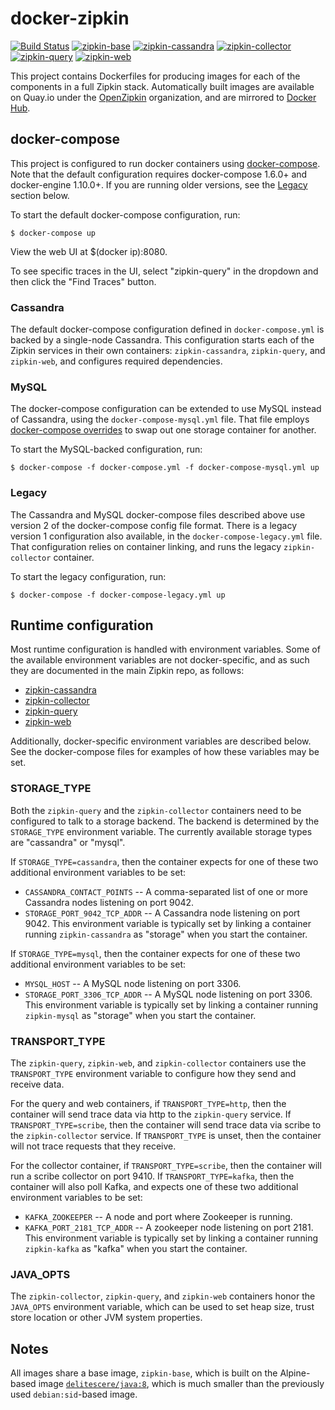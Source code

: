 # docker-zipkin

[![Build Status](https://travis-ci.org/openzipkin/docker-zipkin.svg)](https://travis-ci.org/openzipkin/docker-zipkin)
[![zipkin-base](https://quay.io/repository/openzipkin/zipkin-base/status "zipkin-base")](https://quay.io/repository/openzipkin/zipkin-base)
[![zipkin-cassandra](https://quay.io/repository/openzipkin/zipkin-cassandra/status "zipkin-cassandra")](https://quay.io/repository/openzipkin/zipkin-cassandra)
[![zipkin-collector](https://quay.io/repository/openzipkin/zipkin-collector/status "zipkin-collector")](https://quay.io/repository/openzipkin/zipkin-collector)
[![zipkin-query](https://quay.io/repository/openzipkin/zipkin-query/status "zipkin-query")](https://quay.io/repository/openzipkin/zipkin-query)
[![zipkin-web](https://quay.io/repository/openzipkin/zipkin-web/status "zipkin-web")](https://quay.io/repository/openzipkin/zipkin-web)

This project contains Dockerfiles for producing images for each of the
components in a full Zipkin stack.  Automatically built images are available on
Quay.io under the [OpenZipkin](https://quay.io/organization/openzipkin) organization,
and are mirrored to [Docker Hub](https://hub.docker.com/u/openzipkin/).

## docker-compose

This project is configured to run docker containers using
[docker-compose](https://docs.docker.com/compose/). Note that the default
configuration requires docker-compose 1.6.0+ and docker-engine 1.10.0+. If you
are running older versions, see the [Legacy](#legacy) section below.

To start the default docker-compose configuration, run:

    $ docker-compose up

View the web UI at $(docker ip):8080.

To see specific traces in the UI, select "zipkin-query" in the dropdown and
then click the "Find Traces" button.

### Cassandra

The default docker-compose configuration defined in `docker-compose.yml` is
backed by a single-node Cassandra. This configuration starts each of the Zipkin
services in their own containers: `zipkin-cassandra`, `zipkin-query`, and
`zipkin-web`, and configures required dependencies.

### MySQL

The docker-compose configuration can be extended to use MySQL instead of
Cassandra, using the `docker-compose-mysql.yml` file. That file employs
[docker-compose overrides](https://docs.docker.com/compose/extends/#multiple-compose-files)
to swap out one storage container for another.

To start the MySQL-backed configuration, run:

    $ docker-compose -f docker-compose.yml -f docker-compose-mysql.yml up

### Legacy

The Cassandra and MySQL docker-compose files described above use version 2 of
the docker-compose config file format. There is a legacy version 1 configuration
also available, in the `docker-compose-legacy.yml` file. That configuration
relies on container linking, and runs the legacy `zipkin-collector` container.

To start the legacy configuration, run:

    $ docker-compose -f docker-compose-legacy.yml up

## Runtime configuration

Most runtime configuration is handled with environment variables. Some of the
available environment variables are not docker-specific, and as such they are
documented in the main Zipkin repo, as follows:

* [zipkin-cassandra](https://github.com/openzipkin/zipkin/tree/master/zipkin-cassandra#service-configuration)
* [zipkin-collector](https://github.com/openzipkin/zipkin/blob/master/zipkin-collector-service/README.md#configuration)
* [zipkin-query](https://github.com/openzipkin/zipkin/blob/master/zipkin-query-service/README.md#configuration)
* [zipkin-web](https://github.com/openzipkin/zipkin/blob/master/zipkin-web/README.md#configuration)

Additionally, docker-specific environment variables are described below. See the
docker-compose files for examples of how these variables may be set.

### STORAGE_TYPE

Both the `zipkin-query` and the `zipkin-collector` containers need to be
configured to talk to a storage backend. The backend is determined by the
`STORAGE_TYPE` environment variable. The currently available storage types are
"cassandra" or "mysql".

If `STORAGE_TYPE=cassandra`, then the container expects for one of these two
additional environment variables to be set:

* `CASSANDRA_CONTACT_POINTS` -- A comma-separated list of one or more Cassandra
  nodes listening on port 9042.
* `STORAGE_PORT_9042_TCP_ADDR` -- A Cassandra node listening on port 9042. This
  environment variable is typically set by linking a container running
  `zipkin-cassandra` as "storage" when you start the container.

If `STORAGE_TYPE=mysql`, then the container expects for one of these two
additional environment variables to be set:

* `MYSQL_HOST` -- A MySQL node listening on port 3306.
* `STORAGE_PORT_3306_TCP_ADDR` -- A MySQL node listening on port 3306. This
  environment variable is typically set by linking a container running
  `zipkin-mysql` as "storage" when you start the container.

### TRANSPORT_TYPE

The `zipkin-query`, `zipkin-web`, and `zipkin-collector` containers use the
`TRANSPORT_TYPE` environment variable to configure how they send and receive
data.

For the query and web containers, if `TRANSPORT_TYPE=http`, then the container
will send trace data via http to the `zipkin-query` service. If
`TRANSPORT_TYPE=scribe`, then  the container will send trace data via scribe to
the `zipkin-collector` service. If `TRANSPORT_TYPE` is unset, then the container
will not trace requests that they receive.

For the collector container, if `TRANSPORT_TYPE=scribe`, then the container will
run a scribe collector on port 9410. If `TRANSPORT_TYPE=kafka`, then the
container will also poll Kafka, and expects one of these two additional
environment variables to be set:

* `KAFKA_ZOOKEEPER` -- A node and port where Zookeeper is running.
* `KAFKA_PORT_2181_TCP_ADDR` -- A zookeeper node listening on port 2181. This
  environment variable is typically set by linking a container running
  `zipkin-kafka` as "kafka" when you start the container.

### JAVA_OPTS

The `zipkin-collector`, `zipkin-query`, and `zipkin-web` containers honor the
`JAVA_OPTS` environment variable, which can be used to set heap size, trust
store location or other JVM system properties.

## Notes

All images share a base image, `zipkin-base`, which is built on the Alpine-based
image [`delitescere/java:8`](https://github.com/delitescere/docker-zulu), which
is much smaller than the previously used `debian:sid`-based image.
